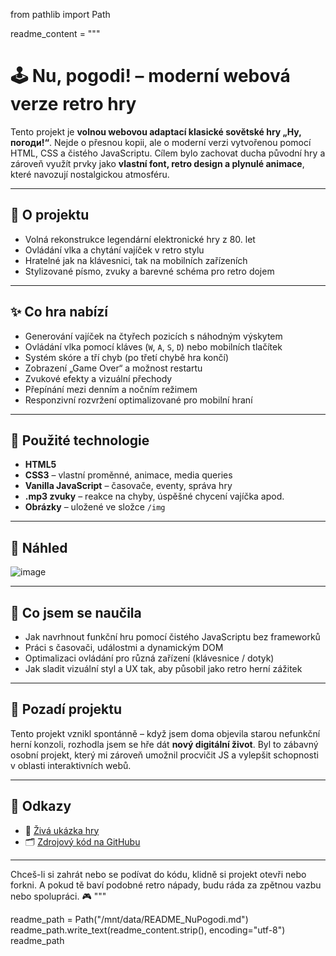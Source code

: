 from pathlib import Path

readme_content = """
# 🕹️ Nu, pogodi! – moderní webová verze retro hry

Tento projekt je **volnou webovou adaptací klasické sovětské hry „Ну, погоди!“**. Nejde o přesnou kopii, ale o moderní verzi vytvořenou pomocí HTML, CSS a čistého JavaScriptu. Cílem bylo zachovat ducha původní hry a zároveň využít prvky jako **vlastní font, retro design a plynulé animace**, které navozují nostalgickou atmosféru.

---

## 🎯 O projektu

- Volná rekonstrukce legendární elektronické hry z 80. let
- Ovládání vlka a chytání vajíček v retro stylu
- Hratelné jak na klávesnici, tak na mobilních zařízeních
- Stylizované písmo, zvuky a barevné schéma pro retro dojem

---

## ✨ Co hra nabízí

- Generování vajíček na čtyřech pozicích s náhodným výskytem
- Ovládání vlka pomocí kláves (`W`, `A`, `S`, `D`) nebo mobilních tlačítek
- Systém skóre a tří chyb (po třetí chybě hra končí)
- Zobrazení „Game Over“ a možnost restartu
- Zvukové efekty a vizuální přechody
- Přepínání mezi denním a nočním režimem
- Responzivní rozvržení optimalizované pro mobilní hraní

---

## 🧰 Použité technologie

- **HTML5**
- **CSS3** – vlastní proměnné, animace, media queries
- **Vanilla JavaScript** – časovače, eventy, správa hry
- **.mp3 zvuky** – reakce na chyby, úspěšné chycení vajíčka apod.
- **Obrázky** – uložené ve složce `/img`

---

## 📸 Náhled

![image](https://github.com/user-attachments/assets/474aede7-c02c-481f-bc45-c2b87ca24121)


---

## 🧪 Co jsem se naučila

- Jak navrhnout funkční hru pomocí čistého JavaScriptu bez frameworků
- Práci s časovači, událostmi a dynamickým DOM
- Optimalizaci ovládání pro různá zařízení (klávesnice / dotyk)
- Jak sladit vizuální styl a UX tak, aby působil jako retro herní zážitek

---

## 📍 Pozadí projektu

Tento projekt vznikl spontánně – když jsem doma objevila starou nefunkční herní konzoli, rozhodla jsem se hře dát **nový digitální život**. Byl to zábavný osobní projekt, který mi zároveň umožnil procvičit JS a vylepšit schopnosti v oblasti interaktivních webů.

---

## 🔗 Odkazy

- 🔗 [Živá ukázka hry](https://alena-pumprova.cz/projects/nu-pogodi/)  
- 🗂️ [Zdrojový kód na GitHubu](https://github.com/Alena0490/Nu-pogodi)

---

Chceš-li si zahrát nebo se podívat do kódu, klidně si projekt otevři nebo forkni. A pokud tě baví podobné retro nápady, budu ráda za zpětnou vazbu nebo spolupráci. 🎮
"""

readme_path = Path("/mnt/data/README_NuPogodi.md")
readme_path.write_text(readme_content.strip(), encoding="utf-8")
readme_path
